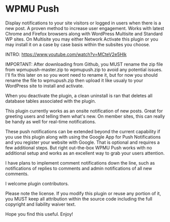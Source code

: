 # WPMU Push
Display notifications to your site visitors or logged in users when there is a new post. A proven method to increase user engagement. Works with latest Chrome and Firefox browsers along with WordPress Multisite and Standard WP sites. On Multisite you may either Network Activate this plugin or you may install it on a case by case basis within the subsites you choose.

INTRO: https://www.youtube.com/watch?v=MCteV2e5Hlk

IMPORTANT: After downloading from Github, you MUST rename the zip file from wpmupush-master.zip to wpmupush.zip to avoid any potential issues. I'll fix this later on so you wont need to rename it, but for now you should rename the file to wpmupush.zip then upload it like usualy to your WordPress site to install and activate.

When you deactivate the plugin, a clean uninstall is ran that deletes all database tables associated with the plugin.

This plugin currently works as an onsite notification of new posts. Great for greeting users and telling them what's new. On member sites, this can really be handy as well for real-time notifications.

These push notifications can be extended beyond the current capability if you use this plugin along with using the Google App for Push Notifications and you register your website with Google. That is optional and requires a few additional steps. But right out-the-box WPMU Push works with no additional setup and works as an excellent way to grab your users attention.

I have plans to implement comment notifications down the line, such as notifications of replies to comments and admin notifications of all new comments.

I welcome plugin contributors. 

Please note the license. If you modify this plugin or reuse any portion of it, you MUST keep all attribution within the source code including the full copyright and liability waiver text.

Hope you find this useful. Enjoy!
